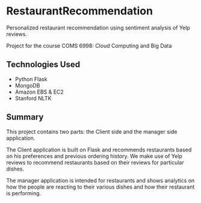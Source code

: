 # RestaurantRecommendation
Personalized restaurant recommendation using sentiment analysis of Yelp reviews. 

Project for the course COMS 6998: Cloud Computing and Big Data

## Technologies Used
* Python Flask
* MongoDB
* Amazon EBS & EC2
* Stanford NLTK

## Summary
This project contains two parts: the Client side and the manager side application.

The Client application is built on Flask and recommends restaurants based on his preferences and previous ordering history.
We make use of Yelp reviews to recommend restaurants based on their reviews for particular dishes.

The manager application is intended for restaurants and shows analytics on how the people are reacting to their various dishes and how their restaurant is performing.
